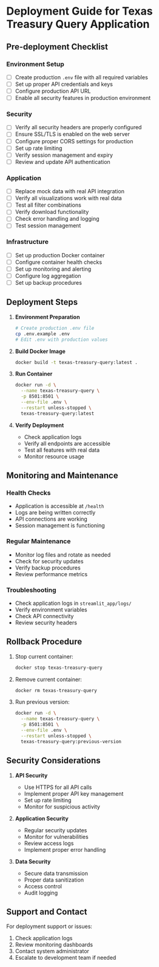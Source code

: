 # Deployment Guide for Texas Treasury Query Application

## Pre-deployment Checklist

### Environment Setup
- [ ] Create production `.env` file with all required variables
- [ ] Set up proper API credentials and keys
- [ ] Configure production API URL
- [ ] Enable all security features in production environment

### Security
- [ ] Verify all security headers are properly configured
- [ ] Ensure SSL/TLS is enabled on the web server
- [ ] Configure proper CORS settings for production
- [ ] Set up rate limiting
- [ ] Verify session management and expiry
- [ ] Review and update API authentication

### Application
- [ ] Replace mock data with real API integration
- [ ] Verify all visualizations work with real data
- [ ] Test all filter combinations
- [ ] Verify download functionality
- [ ] Check error handling and logging
- [ ] Test session management

### Infrastructure
- [ ] Set up production Docker container
- [ ] Configure container health checks
- [ ] Set up monitoring and alerting
- [ ] Configure log aggregation
- [ ] Set up backup procedures

## Deployment Steps

1. **Environment Preparation**
   ```bash
   # Create production .env file
   cp .env.example .env
   # Edit .env with production values
   ```

2. **Build Docker Image**
   ```bash
   docker build -t texas-treasury-query:latest .
   ```

3. **Run Container**
   ```bash
   docker run -d \
     --name texas-treasury-query \
     -p 8501:8501 \
     --env-file .env \
     --restart unless-stopped \
     texas-treasury-query:latest
   ```

4. **Verify Deployment**
   - Check application logs
   - Verify all endpoints are accessible
   - Test all features with real data
   - Monitor resource usage

## Monitoring and Maintenance

### Health Checks
- Application is accessible at `/health`
- Logs are being written correctly
- API connections are working
- Session management is functioning

### Regular Maintenance
- Monitor log files and rotate as needed
- Check for security updates
- Verify backup procedures
- Review performance metrics

### Troubleshooting
- Check application logs in `streamlit_app/logs/`
- Verify environment variables
- Check API connectivity
- Review security headers

## Rollback Procedure

1. Stop current container:
   ```bash
   docker stop texas-treasury-query
   ```

2. Remove current container:
   ```bash
   docker rm texas-treasury-query
   ```

3. Run previous version:
   ```bash
   docker run -d \
     --name texas-treasury-query \
     -p 8501:8501 \
     --env-file .env \
     --restart unless-stopped \
     texas-treasury-query:previous-version
   ```

## Security Considerations

1. **API Security**
   - Use HTTPS for all API calls
   - Implement proper API key management
   - Set up rate limiting
   - Monitor for suspicious activity

2. **Application Security**
   - Regular security updates
   - Monitor for vulnerabilities
   - Review access logs
   - Implement proper error handling

3. **Data Security**
   - Secure data transmission
   - Proper data sanitization
   - Access control
   - Audit logging

## Support and Contact

For deployment support or issues:
1. Check application logs
2. Review monitoring dashboards
3. Contact system administrator
4. Escalate to development team if needed 